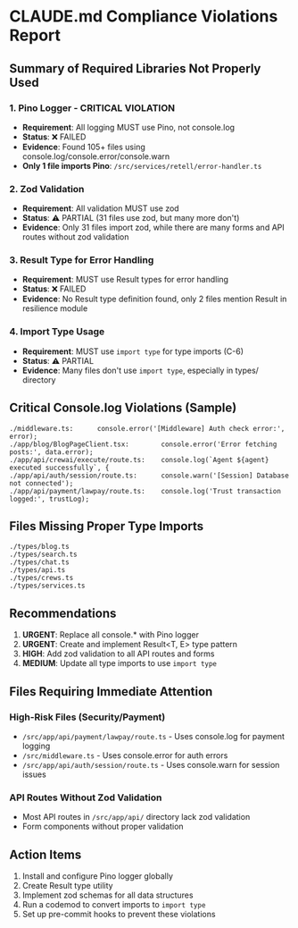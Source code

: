 # CLAUDE.md Compliance Violations Report

## Summary of Required Libraries Not Properly Used

### 1. **Pino Logger - CRITICAL VIOLATION**
- **Requirement**: All logging MUST use Pino, not console.log
- **Status**: ❌ FAILED
- **Evidence**: Found 105+ files using console.log/console.error/console.warn
- **Only 1 file imports Pino**: `/src/services/retell/error-handler.ts`

### 2. **Zod Validation**
- **Requirement**: All validation MUST use zod
- **Status**: ⚠️ PARTIAL (31 files use zod, but many more don't)
- **Evidence**: Only 31 files import zod, while there are many forms and API routes without zod validation

### 3. **Result Type for Error Handling**
- **Requirement**: MUST use Result types for error handling
- **Status**: ❌ FAILED
- **Evidence**: No Result type definition found, only 2 files mention Result in resilience module

### 4. **Import Type Usage**
- **Requirement**: MUST use `import type` for type imports (C-6)
- **Status**: ⚠️ PARTIAL
- **Evidence**: Many files don't use `import type`, especially in types/ directory

## Critical Console.log Violations (Sample)

```
./middleware.ts:      console.error('[Middleware] Auth check error:', error);
./app/blog/BlogPageClient.tsx:        console.error('Error fetching posts:', data.error);
./app/api/crewai/execute/route.ts:    console.log(`Agent ${agent} executed successfully`, {
./app/api/auth/session/route.ts:      console.warn('[Session] Database not connected');
./app/api/payment/lawpay/route.ts:    console.log('Trust transaction logged:', trustLog);
```

## Files Missing Proper Type Imports

```
./types/blog.ts
./types/search.ts
./types/chat.ts
./types/api.ts
./types/crews.ts
./types/services.ts
```

## Recommendations

1. **URGENT**: Replace all console.* with Pino logger
2. **URGENT**: Create and implement Result<T, E> type pattern
3. **HIGH**: Add zod validation to all API routes and forms
4. **MEDIUM**: Update all type imports to use `import type`

## Files Requiring Immediate Attention

### High-Risk Files (Security/Payment)
- `/src/app/api/payment/lawpay/route.ts` - Uses console.log for payment logging
- `/src/middleware.ts` - Uses console.error for auth errors
- `/src/app/api/auth/session/route.ts` - Uses console.warn for session issues

### API Routes Without Zod Validation
- Most API routes in `/src/app/api/` directory lack zod validation
- Form components without proper validation

## Action Items

1. Install and configure Pino logger globally
2. Create Result type utility
3. Implement zod schemas for all data structures
4. Run a codemod to convert imports to `import type`
5. Set up pre-commit hooks to prevent these violations